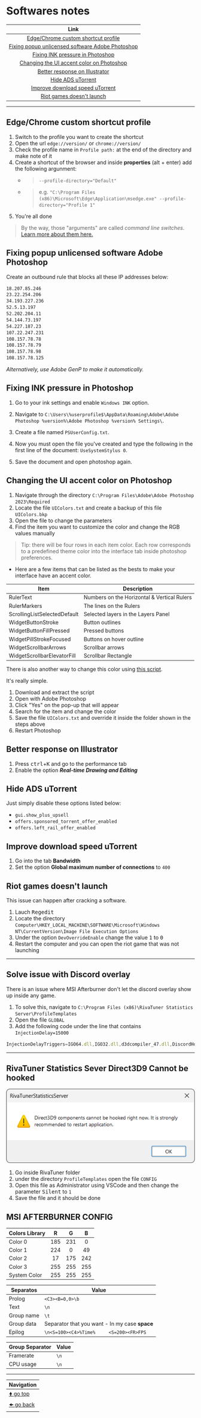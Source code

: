 # Softwares notes

| Link                                                                                                 |
| :--------------------------------------------------------------------------------------------------: |
| [Edge/Chrome custom shortcut profile](#edgechrome-custom-shortcut-profile)                           |
| [Fixing popup unlicensed software Adobe Photoshop](#fixing-popup-unlicensed-software-adobe-photoshop)|
| [Fixing INK pressure in Photoshop](#fixing-ink-pressure-in-photoshop)                                |
| [Changing the UI accent color on Photoshop](#changing-the-ui-accent-color-on-photoshop)              |
| [Better response on Illustrator](#better-response-on-illustrator)                                    |
| [Hide ADS uTorrent](#hide-ads-utorrent)                                                              |
| [Improve download speed uTorrent](#improve-download-speed-utorrent)                                  |
| [Riot games doesn't launch](#riot-games-doesnt-launch)                                               |

---

## Edge/Chrome custom shortcut profile

1. Switch to the profile you want to create the shortcut
2. Open the url `edge://version/` or `chrome://version/`
3. Check the profile name in `Profile path:` at the end of the directory and make note of it
4. Create a shortcut of the browser and inside **properties** (alt + enter) add the following argunment:
   - > `--profile-directory="Default"`
   - > e.g. `"C:\Program Files (x86)\Microsoft\Edge\Application\msedge.exe" --profile-directory="Profile 1"`
5. You're all done

> By the way, those "arguments" are called _command line switches_. [Learn more about them here.](https://peter.sh/experiments/chromium-command-line-switches/)

## Fixing popup unlicensed software Adobe Photoshop

Create an outbound rule that blocks all these IP addresses below:

```txt
18.207.85.246
23.22.254.206
34.193.227.236
52.5.13.197
52.202.204.11
54.144.73.197
54.227.187.23
107.22.247.231
108.157.78.78
108.157.78.79
108.157.78.98
108.157.78.125
```

_Alternatively, use Adobe GenP to make it automatically._

## Fixing INK pressure in Photoshop

1. Go to your ink settings and enable `Windows INK` option.

2. Navigate to `C:\Users\%userprofile$\AppData\Roaming\Adobe\Adobe Photoshop %version%\Adobe Photoshop %version% Settings\`.

3. Create a file named `PSUserConfig.txt`.

4. Now you must open the file you've created and type the following in the first line of the document: `UseSystemStylus 0`.

5. Save the document and open photoshop again.

## Changing the UI accent color on Photoshop

1. Navigate through the directory `C:\Program Files\Adobe\Adobe Photoshop 2023\Required`
2. Locate the file `UIColors.txt` and create a backup of this file `UIColors.bkp`
3. Open the file to change the parameters
4. Find the item you want to customize the color and change the RGB values manually

> Tip: there will be four rows in each item color. Each row corresponds to a predefined theme color into the interface tab inside photoshop preferences.

- Here are a few items that can be listed as the bests to make your interface have an accent color.

| Item                         | Description                                 |
| ---------------------------- | ------------------------------------------- |
| RulerText                    | Numbers on the Horizontal & Vertical Rulers |
| RulerMarkers                 | The lines on the Rulers                     |
| ScrollingListSelectedDefault | Selected layers in the Layers Panel         |
| WidgetButtonStroke           | Button outlines                             |
| WidgetButtonFillPressed      | Pressed buttons                             |
| WidgetPillStrokeFocused      | Buttons on hover outline                    |
| WidgetScrollbarArrows        | Scrollbar arrows                            |
| WidgetScrollbarElevatorFill  | Scrollbar Rectangle                         |

There is also another way to change this color using [this script](content/341-Ui-Color-Picker-by-jazz-y.zip).

It's really simple.

1. Download and extract the script
2. Open with Adobe Photoshop
3. Click "Yes" on the pop-up that will appear
4. Search for the item and change the color
5. Save the file `UIColors.txt` and override it inside the folder shown in the steps above
6. Restart Photoshop

## Better response on Illustrator

1. Press <kbd>ctrl</kbd>+<kbd>K</kbd> and go to the performance tab
2. Enable the option **_Real-time Drawing and Editing_**

## Hide ADS uTorrent

Just simply disable these options listed below:

- `gui.show_plus_upsell`
- `offers.sponsored_torrent_offer_enabled`
- `offers.left_rail_offer_enabled`

## Improve download speed uTorrent

1. Go into the tab **Bandwidth**
2. Set the option **Global maximum number of connections** to `400`

## Riot games doesn't launch

This issue can happen after cracking a software.

1. Lauch <kbd>Regedit</kbd>
2. Locate the directory `Computer\HKEY_LOCAL_MACHINE\SOFTWARE\Microsoft\Windows NT\CurrentVersion\Image File Execution Options`
3. Under the option `DevOverrideEnable` change the value <kbd>1</kbd> to <kbd>0</kbd>
4. Restart the computer and you can open the riot game that was not launching

---

## Solve issue with Discord overlay

There is an issue where MSI Afterburner don't let the discord overlay show up inside any game.

1. To solve this, navigate to `C:\Program Files (x86)\RivaTuner Statistics Server\ProfileTemplates`
2. Open the file `GLOBAL`
3. Add the following code under the line that contains `InjectionDelay=15000`

```js
InjectionDelayTriggers=IGO64.dll,IGO32.dll,d3dcompiler_47.dll,DiscordHook.dll,DiscordHook64.dll,GameOverlayRenderer.dll,GameOverlayRenderer64.dll,steam_api64.dll,steam_api.dll,d3d9.dll,dxgi.dll,d3d9_smaa.dll,d3d11.dll,DiscordOverlay.dll,DiscordOverlay64.dll
```

---

## RivaTuner Statistics Sever Direct3D9 Cannot be hooked

![alt text](assets/Direct3D9.png)

1. Go inside RivaTuner folder
2. under the directory `ProfileTemplates` open the file `CONFIG`
3. Open this file as Administrator using VSCode and then change the parameter <kbd>Silent</kbd> to `1`
4. Save the file and it should be done

## MSI AFTERBURNER CONFIG

| Colors Library | R   | G   | B   |
| -------------- | :-: | :-: | :-: |
| Color 0        | 185 | 231 | 0   |
| Color 1        | 224 | 0   | 49  |
| Color 2        | 17  | 175 | 242 |
| Color 3        | 255 | 255 | 255 |
| System Color   | 255 | 255 | 255 |

| Separatos  | Value                                          |
| ---------- | ---------------------------------------------- |
| Prolog     | `<C3><B=0,0>\b`                                |
| Text       | `\n`                                           |
| Group name | `\t`                                           |
| Group data | Separator that you want - In my case **space** |
| Epilog     | `\n<S=100><C4>%Time%     <S=200><FR>FPS`       |

| Group Separator | Value |
| --------------- | ----- |
| Framerate       | `\n`  |
| CPU usage       | `\n`  |

---

| Navigation                    |
| ----------------------------- |
| [🠝 go top](#softwares-notes) |
| [🠜 go back](./readme.md)     |
